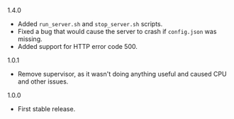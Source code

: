 1.4.0

* Added `run_server.sh` and `stop_server.sh` scripts.
* Fixed a bug that would cause the server to crash if `config.json` was missing.
* Added support for HTTP error code 500.

1.0.1

* Remove supervisor, as it wasn't doing anything useful and caused CPU and other issues.

1.0.0

* First stable release.

